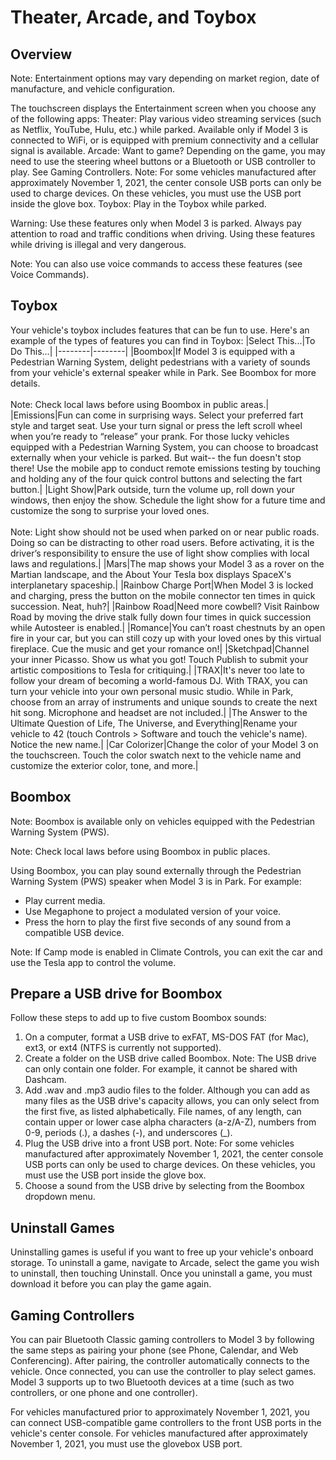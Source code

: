 # Theater, Arcade, and Toybox

## Overview

Note: Entertainment options may vary depending on market region, date of manufacture, and vehicle configuration.

The touchscreen displays the Entertainment screen when you choose any of the following apps:
Theater: Play various video streaming services (such as Netflix, YouTube, Hulu, etc.) while parked. Available only if Model 3 is connected to WiFi, or is equipped with premium connectivity and a cellular signal is available.
Arcade: Want to game? Depending on the game, you may need to use the steering wheel buttons or a Bluetooth or USB controller to play. See Gaming Controllers.
Note: For some vehicles manufactured after approximately November 1, 2021, the center console USB ports can only be used to charge devices. On these vehicles, you must use the USB port inside the glove box.
Toybox: Play in the Toybox while parked.

Warning: Use these features only when Model 3 is parked. Always pay attention to road and traffic conditions when driving. Using these features while driving is illegal and very dangerous.

Note: You can also use voice commands to access these features (see Voice Commands).


## Toybox

Your vehicle's toybox includes features that can be fun to use. Here's an example of the types of features you can find in Toybox:
|Select This...|To Do This...|
|--------|--------|
|Boombox|If Model 3 is equipped with a Pedestrian Warning System, delight pedestrians with a variety of sounds from your vehicle's external speaker while in Park. See Boombox for more details. <br><br>Note: Check local laws before using Boombox in public areas.|
|Emissions|Fun can come in surprising ways. Select your preferred fart style and target seat. Use your turn signal or press the left scroll wheel when you’re ready to “release” your prank. For those lucky vehicles equipped with a Pedestrian Warning System, you can choose to broadcast externally when your vehicle is parked. But wait-- the fun doesn't stop there! Use the mobile app to conduct remote emissions testing by touching and holding any of the four quick control buttons and selecting the fart button.|
|Light Show|Park outside, turn the volume up, roll down your windows, then enjoy the show. Schedule the light show for a future time and customize the song to surprise your loved ones. <br><br>Note: Light show should not be used when parked on or near public roads. Doing so can be distracting to other road users. Before activating, it is the driver’s responsibility to ensure the use of light show complies with local laws and regulations.|
|Mars|The map shows your Model 3 as a rover on the Martian landscape, and the About Your Tesla box displays SpaceX's interplanetary spaceship.|
|Rainbow Charge Port|When Model 3 is locked and charging, press the button on the mobile connector ten times in quick succession. Neat, huh?|
|Rainbow Road|Need more cowbell? Visit Rainbow Road by moving the drive stalk fully down four times in quick succession while Autosteer is enabled.|
|Romance|You can’t roast chestnuts by an open fire in your car, but you can still cozy up with your loved ones by this virtual fireplace. Cue the music and get your romance on!|
|Sketchpad|Channel your inner Picasso. Show us what you got! Touch Publish to submit your artistic compositions to Tesla for critiquing.|
|TRAX|It's never too late to follow your dream of becoming a world-famous DJ. With TRAX, you can turn your vehicle into your own personal music studio. While in Park, choose from an array of instruments and unique sounds to create the next hit song. Microphone and headset are not included.|
|The Answer to the Ultimate Question of Life, The Universe, and Everything|Rename your vehicle to 42 (touch Controls > Software and touch the vehicle's name). Notice the new name.|
|Car Colorizer|Change the color of your Model 3 on the touchscreen. Touch the color swatch next to the vehicle name and customize the exterior color, tone, and more.|


## Boombox

Note: Boombox is available only on vehicles equipped with the Pedestrian Warning System (PWS).

Note: Check local laws before using Boombox in public places.

Using Boombox, you can play sound externally through the Pedestrian Warning System (PWS) speaker when Model 3 is in Park. For example:
- Play current media.
- Use Megaphone to project a modulated version of your voice.
- Press the horn to play the first five seconds of any sound from a compatible USB device.

Note: If Camp mode is enabled in Climate Controls, you can exit the car and use the Tesla app to control the volume.


## Prepare a USB drive for Boombox

Follow these steps to add up to five custom Boombox sounds:
1. On a computer, format a USB drive to exFAT, MS-DOS FAT (for Mac), ext3, or ext4 (NTFS is currently not supported).
2. Create a folder on the USB drive called Boombox.
Note: The USB drive can only contain one folder. For example, it cannot be shared with Dashcam.
3. Add .wav and .mp3 audio files to the folder. Although you can add as many files as the USB drive's capacity allows, you can only select from the first five, as listed alphabetically. File names, of any length, can contain upper or lower case alpha characters (a-z/A-Z), numbers from 0-9, periods (.), a dashes (-), and underscores (_).
4. Plug the USB drive into a front USB port.
Note: For some vehicles manufactured after approximately November 1, 2021, the center console USB ports can only be used to charge devices. On these vehicles, you must use the USB port inside the glove box.
5. Choose a sound from the USB drive by selecting from the Boombox dropdown menu.


## Uninstall Games

Uninstalling games is useful if you want to free up your vehicle's onboard storage. To uninstall a game, navigate to Arcade, select the game you wish to uninstall, then touching Uninstall. Once you uninstall a game, you must download it before you can play the game again.


## Gaming Controllers

You can pair Bluetooth Classic gaming controllers to Model 3 by following the same steps as pairing your phone (see Phone, Calendar, and Web Conferencing). After pairing, the controller automatically connects to the vehicle. Once connected, you can use the controller to play select games. Model 3 supports up to two Bluetooth devices at a time (such as two controllers, or one phone and one controller).

For vehicles manufactured prior to approximately November 1, 2021, you can connect USB-compatible game controllers to the front USB ports in the vehicle's center console. For vehicles manufactured after approximately November 1, 2021, you must use the glovebox USB port.